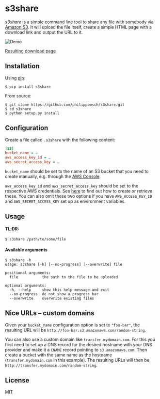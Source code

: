 # s3share

_s3share_ is a simple command line tool to share any file with somebody via [Amazon S3](https://aws.amazon.com/s3/). It will upload the file itself, create a simple HTML page with a download link and output the URL to it.

![Demo](https://s3.amazonaws.com/f.cl.ly/items/3Y403n2y0e2v2q2F223R/Screen%20Recording%202015-04-24%20at%2011.02%20vorm..gif)

[Resulting download page](http://transfer.pb.io/2lea6wca)


## Installation

Using [pip](https://pip.pypa.io/):

```shell
$ pip install s3share
```

From source:

```shell
$ git clone https://github.com/philippbosch/s3share.git
$ cd s3share
$ python setup.py install
```

## Configuration

Create a file called `.s3share` with the following content:

```ini
[S3]
bucket_name = …
aws_access_key_id = …
aws_secret_access_key = …
```

`bucket_name` should be set to the name of an S3 bucket that you need to create manually, e.g. through the [AWS Console](https://console.aws.amazon.com/s3/home).

`aws_access_key_id` and `aws_secret_access_key` should be set to the respective AWS credentials. See [here](http://docs.aws.amazon.com/general/latest/gr/getting-aws-sec-creds.html) to find out how to create or retrieve these. You can also omit these two options if you have `AWS_ACCESS_KEY_ID` and `AWS_SECRET_ACCESS_KEY` set up as environment variables.


## Usage

#### TL;DR:

```shell
$ s3share /path/to/some/file
```

#### Available arguments
```shell
$ s3share -h
usage: s3share [-h] [--no-progress] [--overwrite] file

positional arguments:
  file           the path to the file to be uploaded

optional arguments:
  -h, --help     show this help message and exit
  --no-progress  do not show a progress bar
  --overwrite    overwrite existing files
```

## Nice URLs – custom domains

Given your `bucket_name` configuration option is set to `"foo-bar"`, the resulting URL will be `http://foo-bar.s3.amazonaws.com/random-string`.

You can also use a custom domain like `transfer.mydomain.com`. For this you first need to set up a DNS record for the desired hostname with your DNS provider and make it a `CNAME` record pointing to `s3.amazonaws.com`. Then create a bucket with the same name as the hostname (`transfer.mydomain.com` in this example). The resulting URLs will then be `http://transfer.mydomain.com/random-string`.

## License

[MIT](http://philippbosch.mit-license.org/)
